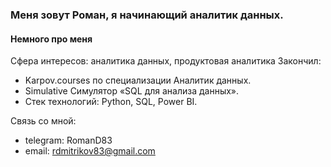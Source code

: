 ### Меня зовут Роман, я начинающий аналитик данных.

#### Немного про меня

Сфера интересов: аналитика данных, продуктовая аналитика
Закончил:
- Karpov.courses по специализации Аналитик данных.
- Simulative Симулятор «SQL для анализа данных».
- Стек технологий: Python, SQL, Power BI.

Связь со мной:
- telegram: RomanD83
- email: rdmitrikov83@gmail.com
<!--
**RomanD83/RomanD83** is a ✨ _special_ ✨ repository because its `README.md` (this file) appears on your GitHub profile.

Here are some ideas to get you started:

- 🔭 I’m currently working on ...
- 🌱 I’m currently learning ...
- 👯 I’m looking to collaborate on ...
- 🤔 I’m looking for help with ...
- 💬 Ask me about ...
- 📫 How to reach me: ...
- 😄 Pronouns: ...
- ⚡ Fun fact: ...
-->
